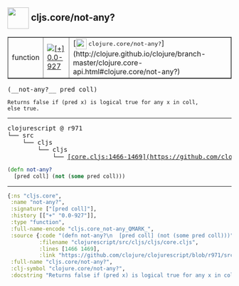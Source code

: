 ## <img width="48px" valign="middle" src="http://i.imgur.com/Hi20huC.png"> cljs.core/not-any?

 <table border="1">
<tr>
<td>function</td>
<td><a href="https://github.com/cljsinfo/api-refs/tree/0.0-927"><img valign="middle" alt="[+] 0.0-927" src="https://img.shields.io/badge/+-0.0--927-lightgrey.svg"></a> </td>
<td>
[<img height="24px" valign="middle" src="http://i.imgur.com/1GjPKvB.png"> <samp>clojure.core/not-any?</samp>](http://clojure.github.io/clojure/branch-master/clojure.core-api.html#clojure.core/not-any?)
</td>
</tr>
</table>

 <samp>
(__not-any?__ pred coll)<br>
</samp>

```
Returns false if (pred x) is logical true for any x in coll,
else true.
```

---

 <pre>
clojurescript @ r971
└── src
    └── cljs
        └── cljs
            └── <ins>[core.cljs:1466-1469](https://github.com/clojure/clojurescript/blob/r971/src/cljs/cljs/core.cljs#L1466-L1469)</ins>
</pre>

```clj
(defn not-any?
  [pred coll] (not (some pred coll)))
```


---

```clj
{:ns "cljs.core",
 :name "not-any?",
 :signature ["[pred coll]"],
 :history [["+" "0.0-927"]],
 :type "function",
 :full-name-encode "cljs.core_not-any_QMARK_",
 :source {:code "(defn not-any?\n  [pred coll] (not (some pred coll)))",
          :filename "clojurescript/src/cljs/cljs/core.cljs",
          :lines [1466 1469],
          :link "https://github.com/clojure/clojurescript/blob/r971/src/cljs/cljs/core.cljs#L1466-L1469"},
 :full-name "cljs.core/not-any?",
 :clj-symbol "clojure.core/not-any?",
 :docstring "Returns false if (pred x) is logical true for any x in coll,\nelse true."}

```
